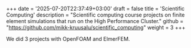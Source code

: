 +++
date = '2025-07-20T22:37:49+03:00'
draft = false
title = 'Scientific Computing'
description = "Scientific computing course projects on finite element simulations that run on the High Performance Cluster."
github = "https://github.com/mikk-kruusalu/scientific_computing"
weight = 3
+++

We did 3 projects with OpenFOAM and ElmerFEM.
